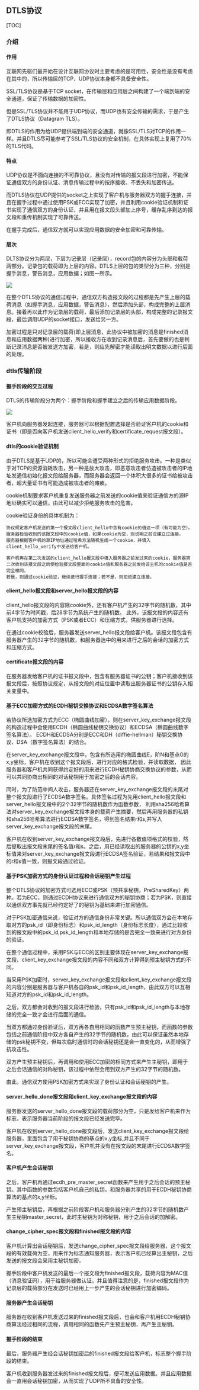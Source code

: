 ## DTLS协议

[TOC]

### 介绍

#### 作用

互联网先驱们最开始在设计互联网协议时主要考虑的是可用性，安全性是没有考虑在其中的，所以传输层的TCP、UDP协议本身都不具备安全性。

SSL/TLS协议是基于TCP socket，在传输层和应用层之间构建了一个端到端的安全通道，保证了传输数据的加密性。

但是SSL/TLS协议并不能用于UDP协议，而UDP也有安全传输的需求，于是产生了DTLS协议（Datagram TLS）。

即DTLS的作用为给UDP提供端到端的安全通道，就像SSL/TLS对TCP的作用一样。并且DTLS尽可能参考了SSL/TLS协议的安全机制，在具体实现上复用了70%的TLS代码。

#### 特点

UDP协议是不面向连接的不可靠协议，且没有对传输的报文段进行加密，不能保证通信双方的身份认证、消息传输过程中的按序接收、不丢失和加密传送。

而DTLS协议在UDP提供的socket之上实现了客户机与服务器双方的握手连接，并且在握手过程中通过使用PSK或ECC实现了加密，并且利用cookie验证机制和证书实现了通信双方的身份认证，并且用在报文段头部加上序号，缓存乱序到达的报文段和重传机制实现了可靠传送。

在握手完成后，通信双方就可以实现应用数据的安全加密和可靠传输。

#### 层次

DLTS协议分为两层，下层为记录层（记录层），record包的内容分为头部和载荷两部分。记录包的载荷即为上层的内容。DTLS上层的包的类型分为三种，分别是握手消息，警告消息，应用数据；如图一所示。

![](./image/image1.png)

在整个DTLS协议的通信过程中，通信双方构造报文段的过程都是先产生上层的载荷消息（如握手消息，应用数据，警告消息），然后添加头部，构成完整的上层消息。接着再以此作为记录层的载荷，最后添加记录层的头部，构成完整的记录报文段，最后调用UDP的socket接口，发送给另一方。

加密过程是只对记录层的载荷(即上层消息，此协议中被加密的消息是finished消息和应用数据两种)进行加密，所以接收方在收到记录消息后，首先要做的也是判断记录消息是否被发送方加密，若是，则应先解密才能读取出明文数据以进行后面的处理。

### dtls传输阶段

#### 握手阶段的交互过程

DTLS的传输阶段分为两个：握手阶段和握手建立之后的传输应用数据阶段。

![](./image/image2.png)

客户机向服务器发起连接，服务器可以根据配置选择是否验证客户机的cookie和证书（即是否向客户机发送client_hello_verify和certificate_request报文段）。

#### dtls的cookie验证机制

由于DTLS是基于UDP的，所以可能会遭受两种形式的拒绝服务攻击。一种是类似于对TCP的资源消耗攻击，另一种是放大攻击，即恶意攻击者仿造被攻击者的IP地址发通信初始化报文段给服务器，而服务器会返回一个体积大很多的证书给被攻击者，超大量证书有可能造成被攻击者的瘫痪。

cookie机制要求客户机重复发送服务器之前发送的cookie值来验证通信方的源IP地址确实可以通信，由此可以减少拒绝服务攻击的危害。

cookie验证身份的具体机制为：

```
协议规定客户机发送的第一个报文段client_hello中含有cookie的值这一项（有可能为空）。服务器检验收到的该报文段中的cookie值，如果cookie为空，则说明之前没建立过连接，
服务器根据客户机的源IP地址通过哈希方法随机生成一个cookie，并填入client_hello_verify中发送给客户机。

客户机再在第二次发送的client_hello报文段中填入服务器之前发过来的cookie，服务器第二次收到该报文段之后便检验报文段里面的cookie值和服务器之前发给该主机的cookie值是否完全相同，
若是，则通过cookie验证，继续进行握手连接；若不是，则拒绝建立连接。
```

#### client_hello报文段和server_hello报文段的内容

client_hello报文段的内容除cookie外，还有客户机产生的32字节的随机数，其中前4字节为时间戳，后28字节为系统产生的随机数。
此外，该报文段的内容还有客户机支持的加密方式（PSK或者ECC）和压缩方式，供服务器进行选择。

在通过cookie校验后，服务器发送server_hello报文段给客户机。该报文段包含有服务器产生的32字节的随机数，和服务器选中的用来进行之后的会话的加密方式和压缩方式。

#### certificate报文段的内容

在服务器发给客户机的证书报文段中，包含有服务器证书的公钥；客户机接收到该报文段后，按照协议规定，从报文段的对应位置中读取出服务器证书的公钥存入相关变量中。

#### 基于ECC加密方式的ECDH秘钥交换协议和ECDSA数字签名算法

若协议所选加密方式为ECC（椭圆曲线加密），则在server_key_exchange报文段的构造过程中会使用ECDH（椭圆曲线秘钥交换协议）和ECDSA（椭圆曲线数字签名算法）。
ECDH和ECDSA分别是ECC和DH（diffie-hellman）秘钥交换协议、DSA（数字签名算法）的结合。

在server_key_exchange报文段中，包含有所选用的椭圆曲线E，阶N和基点G的x,y坐标，客户机在收到这个报文段后，进行对应的格式检验，并读取数据，
因此服务器和客户机共同获得约定好的用来进行ECDH秘钥协商交换协议的参数，从而可以共同协商出相同的对话秘钥用于加密之后的会话内容。

同时，为了防范中间人攻击，服务器还在server_key_exchange报文段的末尾对整个报文段进行了ECDSA数字签名。具体签名过程为先用client_hello报文段和server_hello报文段中的2个32字节的随机数作为函数参数，
利用sha256哈希算法对server_key_exchange报文段本身的载荷产生摘要，然后再用服务器的私钥和sha256哈希算法进行ECDSA数字签名，得到签名结果r和s,并写入server_key_exchange报文段的末尾。

客户机在收到server_key_exchange报文段后，先进行各数值项格式的校验，然后提取出报文段末尾的签名值r和s。之后，用已经读取出的服务器的公钥的x,y坐标值来对server_key_exchange报文段进行ECDSA签名验证，若结果和报文段中的r和s值一致，则报文段通过验证。

#### 基于PSK加密方式的身份认证过程和会话秘钥产生过程

整个DTLS协议的加密方式可选用ECC或PSK（预共享秘钥，PreSharedKey）两种。若为ECC，则通过ECDH协议来进行通信双方的秘钥协商；若为PSK，则直接以通信双方事先就已经约定好了的秘钥为基础来进行加密通信。

对于PSK加密通信来说，验证对方的通信身份非常关键。所以通信双方会在本地存取对方的psk_id（即身份标志）和psk_id_length（身份标志长度），通过比较收到的报文段中的psk_id,psk_id_length和本地存储的是否完全一致来进行对方身份的验证。

在整个通信过程中，采用PSK与ECC的区别主要体现在server_key_exchange报文段、client_key_exchange报文段的内容不同和双方计算得到预主秘钥方式的不同。

当采用PSK加密时，server_key_exchange报文段和client_key_exchange报文段的内容分别是服务器与客户机各自的psk_id和psk_id_length，由此双方可以互相知道对方的psk_id和psk_id_length。

之后，双方都会对收到的报文段进行检验，只有psk_id和psk_id_length与本地存储的完全一致才会进行后面的通信。

当双方都通过身份验证后，双方再各自用相同的函数产生预主秘钥，而函数的参数包括之前通信阶段中双方各自产生的32字节的随机数，由此可以保证虽然本地存储的psk秘钥不变，但每次临时通信时的会话秘钥还是会一直变化的，从而增强了抗攻击性。

双方产生预主秘钥后，再调用和使用ECC加密的相同方式来产生主秘钥，即用于之后会话通信的对称秘钥，该过程中依然会用到双方产生的32字节的随机数。

由此，通信双方使用PSK加密方式来实现了身份认证和会话秘钥的产生。

#### server_hello_done报文段和client_key_exchange报文段的内容

服务器发送的server_hello_done报文段的载荷部分为空，只是发给客户机来作为标志，表示服务器当前阶段的报文段已经发送完毕。

客户机在收到server_hello_done报文段后，发送client_key_exchange报文段给服务器，里面包含了用于秘钥协商的基点的x,y坐标,并且不同于server_key_exchange报文段，客户机并没有在报文段的末尾进行ECDSA数字签名。

#### 客户机产生会话秘钥

之后，客户机再通过ecdh_pre_master_secret函数来产生用于之后会话的预主秘钥。其中函数的参数包括客户机自己的私钥，和服务器共享的用于ECDH秘钥协商算法的基点的x,y坐标。

产生预主秘钥后，再根据之前阶段客户机和服务器分别产生的32字节的随机数产生主秘钥master_secret，此时主秘钥为对称秘钥，用于之后会话的加解密。

#### change_cipher_spec报文段和finished报文段的内容

客户机计算出会话秘钥后，发送change_cipher_spec报文段给服务器，这个报文段的有效载荷为空，用来作为标志通知服务器，表示客户机已经算出主秘钥，之后发送的报文段会采用主秘钥加密。

握手阶段中客户机发送的最后一个报文段为finished报文段，载荷内容为MAC值（消息验证码），用于给服务器做认证。并且值得注意的是，finished报文段作为记录层的载荷部分在发送时已经用上一步产生的会话秘钥进行加密编码。

#### 服务器产生会话秘钥

服务器在收到客户机发送过来的finished报文段后，也会和客户机用ECDH秘钥协商算法经过相同的流程，调用相同的函数先产生预主秘钥，再产生主秘钥。

#### 握手阶段的结束

最后，服务器产生经会话秘钥加密后的finished报文段给客户机，标志整个握手阶段的结束。

客户机收到服务器发过来的finished报文段后，便可发送应用数据。并且应用数据会一直用会话秘钥加密，从而实现了UDP所不具备的安全性。